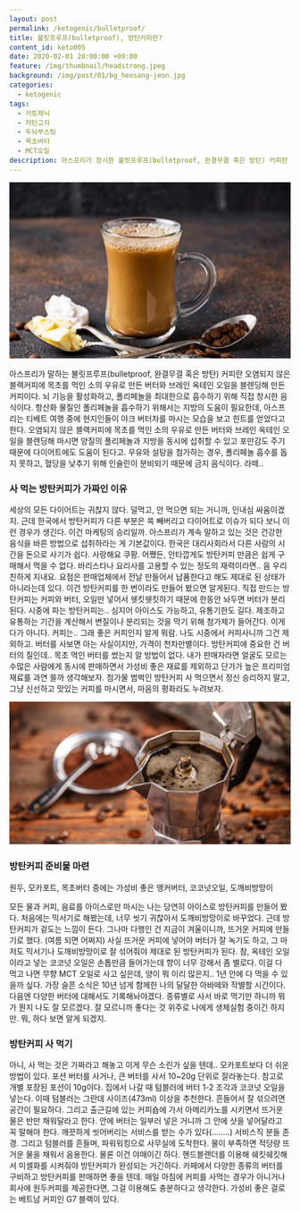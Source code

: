 ```yaml
---
layout: post
permalink: /ketogenic/bulletproof/
title: 불릿프루프(bulletproof), 방탄커피란?
content_id: keto005
date: 2020-02-01 20:00:00 +09:00
feature: /img/thumbnail/headstrong.jpeg
background: /img/post/01/bg_heosang-jeon.jpg
categories:
  - ketogenic
tags:
  - 키토제닉
  - 저탄고지
  - 두뇌부스팅
  - 목초버터
  - MCT오일
description: 아스프리가 창시한 불릿프루프(bulletproof, 완결무결 혹은 방탄) 커피란 오염되지 않은 블랙커피에 목초를 먹인 소의 우유로 만든 버터와 브레인 옥테인 오일을 블렌딩해 만든 커피로 뇌 기능을 활성화하고, 폴리페놀을 최대한으로 흡수하기 위한 음식이다.
---
```




![방탄커피](/img/post/01/bulletproofcoffee.jpg)

아스프리가 말하는 불릿프루프(bulletproof, 완결무결 혹은 방탄) 커피란 오염되지 않은 블랙커피에 목초를 먹인 소의 우유로 만든 버터와 브레인 옥테인 오일을 블렌딩해 만든 커피이다. 뇌 기능을 활성화하고, 폴리페놀을 최대한으로 흡수하기 위해 직접 창시한 음식이다. 항산화 물질인 폴리페놀을 흡수하기 위해서는 지방의 도움이 필요한데, 아스프리는 티베트 여행 중에 현지인들이 야크 버터차를 마시는 모습을 보고 힌트를 얻었다고 한다. 오염되지 않은 블랙커피에 목초를 먹인 소의 우유로 만든 버터와 브레인 옥테인 오일을 블렌딩해 마시면 양질의 폴리페놀과 지방을 동시에 섭취할 수 있고 포만감도 주기 때문에 다이어트에도 도움이 된다고. 우유와 설탕을 첨가하는 경우, 폴리페놀 흡수를 돕지 못하고, 혈당을 낮추기 위해 인슐린이 분비되기 때문에 금지 음식이다. 라떼..





### 사 먹는 방탄커피가 가짜인 이유

세상의 모든 다이어트는 귀찮지 않다. 덜먹고, 안 먹으면 되는 거니까, 인내심 싸움이겠지. 근데 한국에서 방탄커피가 다른 부분은 쏙 빼버리고 다이어트로 이슈가 되다 보니 이런 경우가 생긴다. 이건 마케팅의 승리일까. 아스프리가 계속 말하고 있는 것은 건강한 음식을 바른 방법으로 섭취하라는 게 기본값이다. 한국은 대리사회라서 다른 사람의 시간을 돈으로 사기가 쉽다. 사랑해요 쿠팡. 어쨌든, 안타깝게도 방탄커피 만큼은 쉽게 구매해서 먹을 수 없다. 바리스타나 요리사를 고용할 수 있는 정도의 재력이라면.. 음 우리 친하게 지내요. 요점은 판매업체에서 전날 만들어서 납품한다고 해도 제대로 된 상태가 아니라는데 있다. 이건 방탄커피를 한 번이라도 만들어 봤으면 알게된다. 직접 만드는 방탄커피는 커피와 버터, 오일만 넣어서 쉣킷쉣킷하기 때문에 한동안 놔두면 버터가 분리된다. 시중에 파는 방탄커피는.. 심지어 아이스도 가능하고, 유통기한도 길다. 제조하고 유통하는 기간을 계산해서 변질이나 분리되는 것을 막기 위해 첨가제가 들어간다. 이게 다가 아니다. 커피는.. 그래 좋은 커피인지 알게 뭐람. 나도 시중에서 커피사니까 그건 제외하고. 버터를 사보면 아는 사실이지만, 가격이 천차만별이다. 방탄커피에 중요한 건 버터의 질인데.. 목초 먹인 버터를 썼는지 알 방법이 없다. 내가 판매자라면 얼굴도 모르는 수많은 사람에게 동시에 판매하면서 가성비 좋은 재료를 제외하고 단가가 높은 프리미엄 재료를 과연 쓸까 생각해보자. 첨가물 범벅인 방탄커피 사 먹으면서 정신 승리하지 말고, 그냥 신선하고 맛있는 커피를 마시면서, 마음의 평화라도 누려보자.





![모카포트](/img/post/01/mokapot.jpg)

### 방탄커피 준비물 마련

원두, 모카포트, 목초버터 중에는 가성비 좋은 앵커버터, 코코넛오일, 도깨비방망이



모든 물과 커피, 음료를 아이스로만 마시는 나는 당연히 아이스로 방탄커피를 만들어 봤다. 처음에는 믹서기로 해봤는데, 너무 씻기 귀찮아서 도깨비방망이로 바꾸었다. 근데 방탄커피가 겉도는 느낌이 든다. 그나마 다행인 건 지금이 겨울이니까, 뜨거운 커피에 만들기로 했다. (여름 되면 어쩌지) 사실 뜨거운 커피에 넣어야 버터가 잘 녹기도 하고, 그 마저도 믹서기나 도깨비방망이로 잘 섞어줘야 제대로 된 방탄커피가 된다. 참, 옥테인 오일이라고 넣는 코코넛 오일은 손톱만큼 들어가는데 향이 너무 강해서 좀 별로다. 이걸 다 먹고 나면 무향 MCT 오일로 사고 싶은데, 양이 뭐 이리 많은지.. 1년 안에 다 먹을 수 있을까 싶다. 가장 슬픈 소식은 10년 넘게 함께한 나의 달달한 아바떼와 작별할 시간이다. 다음엔 다양한 버터에 대해서도 기록해놔야겠다. 종류별로 사서 바로 먹기만 하니까 뭐가 뭔지 나도 잘 모르겠다. 잘 모르니까 좋다는 것 위주로 나에게 생체실험 중이긴 하지만. 뭐, 하다 보면 알게 되겠지.





### 방탄커피 사 먹기

아니, 사 먹는 것은 가짜라고 해놓고 이게 무슨 소린가 싶을 텐데.. 모카포트보다 더 쉬운 방법이 있다. 포션 버터를 사거나, 큰 버터를 사서 10~20g 단위로 잘라놓는다. 참고로 개별 포장된 포션이 10g이다. 집에서 나갈 때 텀블러에 버터 1-2 조각과 코코넛 오일을 넣는다.  이때 텀블러는 그란데 사이즈(473ml) 이상을 추천한다. 흔들어서 잘 섞으려면 공간이 필요하다. 그리고 출근길에 있는 커피숍에 가서 아메리카노를 시키면서 뜨거운 물은 반만 채워달라고 한다. 안에 버터는 일부러 넣은 거니까 그 안에 샷을 넣어달라고 꼭 말해야 한다. 깨끗하게 씻어버리는 서비스를 받는 수가 있다(........) 서비스직 분들 존경. 그리고 텀블러를 흔들며, 파워워킹으로 사무실에 도착한다. 물이 부족하면 적당량 뜨거운 물을 채워서 음용한다. 물론 이건 야매이긴 하다. 핸드블랜더를 이용해 쉐킷쉐킷해서 미셸화를 시켜줘야 방탄커피가 완성되는 거긴하다. 카페에서 다양한 종류의 버터를 구비하고 방탄커피를 판매하면 좋을 텐데. 매일 아침에 커피를 사먹는 경우가 아니거나 회사에 원두커피를 제공한다면, 그걸 이용해도 충분하다고 생각한다. 가성비 좋은 걸로는 베트남 커피인 G7 블랙이 있다.  

